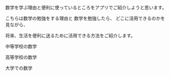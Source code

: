 数学を学ぶ理由と便利に使っているところをアプリでご紹介しようと思います。

こちらは数学の勉強をする理由と
数学を勉強したら、
どこに活用できるのかを見ながら、

将来、生活を便利に送るために活用できる方法をご紹介します。



中等学校の数学

高等学校の数学

大学での数学

